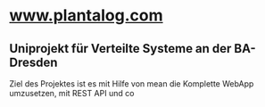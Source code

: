 www.plantalog.com
==============

Uniprojekt für Verteilte Systeme an der BA-Dresden
--------------

Ziel des Projektes ist es mit Hilfe von mean die Komplette WebApp umzusetzen, mit REST API und co